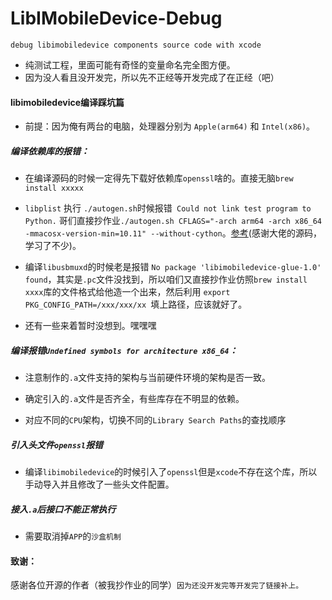 # LibIMobileDevice-Debug
`debug libimobiledevice components source code with xcode`

- 纯测试工程，里面可能有奇怪的变量命名完全图方便。
- 因为没人看且没开发完，所以先不正经等开发完成了在正经（吧）

#### libimobiledevice编译踩坑篇

- 前提：因为俺有两台的电脑，处理器分别为 `Apple(arm64)` 和 `Intel(x86)`。

##### 编译依赖库的报错：

- 在编译源码的时候一定得先下载好依赖库`openssl`啥的。直接无脑`brew install xxxxx`

- `libplist` 执行 `./autogen.sh`时候报错` Could not link test program to Python.` 哥们直接抄作业`./autogen.sh CFLAGS="-arch arm64 -arch x86_64 -mmacosx-version-min=10.11" --without-cython`。[参考](https://github.com/zqqf16/SYM/blob/master/SYM/Device/build.sh)(感谢大佬的源码，学习了不少)。

- 编译`libusbmuxd`的时候老是报错 `No package 'libimobiledevice-glue-1.0' found`，其实是`.pc`文件没找到，所以咱们又直接抄作业仿照`brew install xxxx`库的文件格式给他造一个出来，然后利用 `export PKG_CONFIG_PATH=/xxx/xxx/xx `填上路径，应该就好了。

- 还有一些来着暂时没想到。嘿嘿嘿

##### 编译报错`Undefined symbols for architecture x86_64`：

- 注意制作的`.a`文件支持的架构与当前硬件环境的架构是否一致。

- 确定引入的`.a`文件是否齐全，有些库存在不明显的依赖。

- 对应不同的`CPU`架构，切换不同的`Library Search Paths`的查找顺序

##### 引入头文件`openssl`报错

- 编译`libimobiledevice`的时候引入了`openssl`但是`xcode`不存在这个库，所以手动导入并且修改了一些头文件配置。 

##### 接入`.a`后接口不能正常执行

- 需要取消掉`APP`的`沙盒机制`



#### 致谢：

感谢各位开源的作者（被我抄作业的同学）`因为还没开发完等开发完了链接补上。`

